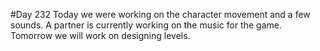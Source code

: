 #Day 232
Today we were working on the character movement and a few sounds. A partner is currently working on the music for the game. Tomorrow we will work on designing levels.